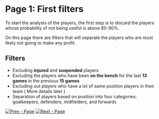 
# Page 1: First filters

To start the analysis of the players, the first step is to discard the players whose probability of not being useful is above 85-90%.

On this page there are filters that will separate the players who are most likely not going to make any profit.


## Filters

 - Excluding **injured** and **suspended** players
 - Excluding the players who have been **on the bench** for the last **13 games** in the previous **15 games**
 - Excluding out players who have a lot of same position players in their team ( More details later )
 - Separation of players based on position into four categories: goalkeepers, defenders, midfielders, and forwards


[![Prev - Page](https://img.shields.io/badge/Prev-Page-red?style=for-the-badge)](https://github.com/Football-Data-Analytics/Data-Filtering-Algorithms/blob/main/README.md) [![Next - Page](https://img.shields.io/badge/Next-Page-47B5FF?style=for-the-badge)](https://github.com/Football-Data-Analytics/Data-Filtering-Algorithms/blob/main/GoalKeepers.md)
